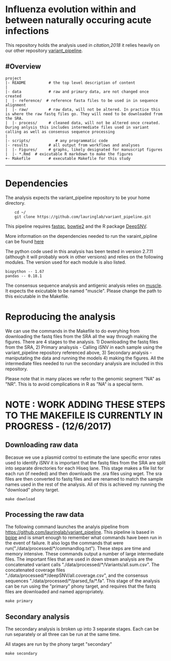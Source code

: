# Influenza evolution within and between naturally occuring acute infections
This repository holds the analysis used in *citation,2018* it relies heavily on our other repository [variant_pipeline](https://github.com/lauringlab/variant_pipeline).

#Overview
--------

    project
    |- README          # the top level description of content
    |
    |- data            # raw and primary data, are not changed once created
    |  |- reference/  # reference fasta files to be used in in sequence alignment
    |  |- raw/         # raw data, will not be altered. In practice this is where the raw fastq files go. They will need to be downloaded from the SRA. 
    |  |- process/     # cleaned data, will not be altered once created. During anlysis this includes intermediate files used in variant calling as well as consensus sequence processing
    |
    |- scripts/           # any programmatic code
    |- results         # all output from workflows and analyses
    |  |- Figures/     # graphs, likely designated for manuscript figures
    |  |- *.Rmd  # exicutable R markdown to make the figures 
    +- Makefile        # executable Makefile for this study
    
  --------
# Dependencies    
The analysis expects the variant_pipeline repository to be your home directory. 
```
    cd ~/
    git clone https://github.com/lauringlab/variant_pipeline.git
```
This pipeline requires [fastqc](http://www.bioinformatics.babraham.ac.uk/projects/fastqc/), [bowtie2](http://bowtie-bio.sourceforge.net/bowtie2/index.shtml) and the R package [DeepSNV](https://www.bioconductor.org/packages/release/bioc/html/deepSNV.html).

More information on the dependencies needed to run the varaint\_pipline can be found [here](https://github.com/lauringlab/variant_pipeline)

The python code used in this analysis has been tested in version 2.7.11 (although it will probably work in other versions) and relies on the following modules. The version used for each module is also listed.

```
biopython -- 1.67
pandas -- 0.18.1
```

The consensus sequence analysis and antigenic analysis relies on [muscle](http://www.drive5.com/muscle/downloads.htm). It expects the exicutable to be named "muscle". Please change the path to this exicutable in the Makefile.

# Reproducing the analysis

We can use the commands in the Makefile to do everyhing from downloading the fastq files from the SRA all the way through making the figures. There are 4 stages to the analysis. 1) Downloading the fastq files from the SRA, 2) Primary analsysis - Calling iSNV in each sample using the variant_pipeline repository referenced above, 3) Secondary analysis - maniputating the data and running the models 4) making the figures. All the intermediate files needed to run the secondary analysis are included in this repository. 

Please note that in many places we refer to the genomic segment "NA" as "NR". This is to avoid complications in R as "NA" is a special term. 


# NOTE : WORK ADDING THESE STEPS TO THE MAKEFILE IS CURRENTLY IN PROGRESS - (12/6/2017)

## Downloading raw data

Becasue we use a plasmid control to estimate the lane specific error rates used to identify iSNV it is important that the fastq files from the SRA are split into separate directories for each Hiseq lane. This stage makes a file list for each run (if needed) and then downloads the .sra files using wget. The sra files are then converted to fastq files and are renamed to match the sample names used in the rest of the analysis. All of this is achieved my running the "download" phony target.

```
make download
```


## Processing the raw data

The following command launches the analyis pipeline from https://github.com/lauringlab/variant_pipeline. This pipeline is based in [bpipe](http://bpipe-test-documentation.readthedocs.io/en/latest/) and is smart enough to remember what commands have been run in the event of failure. It also logs the commands that were run("./data/processed/\*/commandlog.txt"). These steps are time and memory intensive. These commands output a number of large intermediate files. The important files that are used in down stream analysis are the concatenated variant calls "./data/processed/\*/Variants/all.sum.csv". The concatenated coverage files "./data/processed/\*/deepSNV/all.coverage.csv", and the consensus sequences "./data/processed/\*/parsed_fa/\*.fa". This stage of the analysis can be run using the "primary" phony target, and requires that the fastq files are downloaded and named appropriately.
```
make primary
```


## Secondary analysis

The secondary analysis is broken up into 3 separate stages. Each can be run separately or all three can be run at the same time. 

All stages are run by the phony target "secondary"

```
make secondary
```

